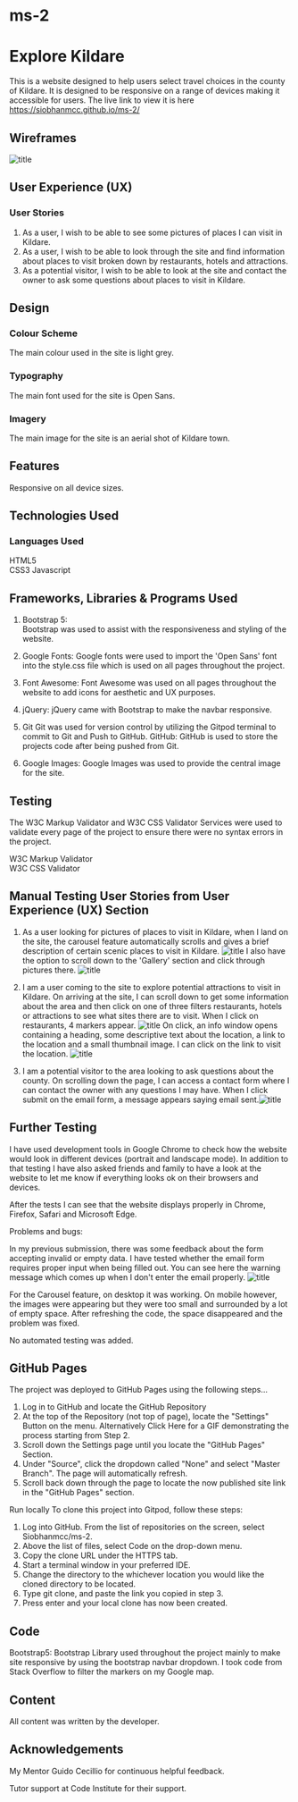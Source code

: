 # ms-2

# Explore Kildare

This is a website designed to help users select travel choices in the county of Kildare. It is designed to be responsive on a range of devices making it accessible for users.
The live link to view it is here https://siobhanmcc.github.io/ms-2/

## Wireframes

![title](assets/images/wireframe-3.png)

##  User Experience (UX)  
### User Stories

1. As a user, I wish to be able to see some pictures of places I can visit in Kildare.
2. As a user, I wish to be able to look through the site and find information about places to visit broken down by restaurants, hotels and attractions.  
3. As a potential visitor, I wish to be able to look at the site and contact the owner to ask some questions about places to visit in Kildare. 

## Design  
### Colour Scheme

The main colour used in the site is light grey.

### Typography  
The main font used for the site is Open Sans.

### Imagery  
The main image for the site is an aerial shot of Kildare town. 

## Features  
Responsive on all device sizes. 

## Technologies Used  
### Languages Used  
HTML5  
CSS3
Javascript

## Frameworks, Libraries & Programs Used  
1. Bootstrap 5:  
Bootstrap was used to assist with the responsiveness and styling of the website.

2. Google Fonts:
   Google fonts were used to import the 'Open Sans' font into the style.css file which is used on all pages throughout the project.

3. Font Awesome:
Font Awesome was used on all pages throughout the website to add icons for aesthetic and UX purposes.

4. jQuery:
jQuery came with Bootstrap to make the navbar responsive. 

5. Git
Git was used for version control by utilizing the Gitpod terminal to commit to Git and Push to GitHub.
GitHub:
GitHub is used to store the projects code after being pushed from Git.

6. Google Images: Google Images was used to provide the central image for the site. 

## Testing  
The W3C Markup Validator and W3C CSS Validator Services were used to validate every page of the project to ensure there were no syntax errors in the project.

W3C Markup Validator  
W3C CSS Validator

##  Manual Testing User Stories from User Experience (UX) Section  

1. As a user looking for pictures of places to visit in Kildare, when I land on the site, the carousel feature automatically scrolls and gives a brief description of certain scenic places to visit in Kildare. 
![title](assets/images/carousel-screenshot.png) I also have the option to scroll down to the 'Gallery' section and click through pictures there. ![title](assets/images/gallery-img.png) 


2. I am a user coming to the site to explore potential attractions to visit in Kildare. On arriving at the site, I can scroll down to get some information about the area and then click on one of three filters restaurants, hotels or attractions to see what sites there are to visit. 
When I click on restaurants, 4 markers appear. ![title](assets/images/restaurant-markers.png)
On click, an info window opens containing a heading, some descriptive text about the location, a link to the location and a small thumbnail image. I can click on the link to visit the location. 
![title](assets/images/hartes-screenshot.png)

3. I am a potential visitor to the area looking to ask questions about the county. On scrolling down the page, I can access a contact form where I can contact the owner with any questions I may have. When I click submit on the email form, a message appears saying email sent.![title](assets/images/email-sent-modal.png) 

## Further Testing
I have used development tools in Google Chrome to check how the website would look in different devices (portrait and landscape mode). In addition to that testing I have also asked friends and family to have a look at the website to let me know if everything looks ok on their browsers and devices.

After the tests I can see that the website displays properly in Chrome, Firefox, Safari and Microsoft Edge.

Problems and bugs:

In my previous submission, there was some feedback about the form accepting invalid or empty data. 
I have tested whether the email form requires proper input when being filled out. You can see here the warning message which comes up when I don't enter the email properly.
![title](assets/images/email-form.png) 

For the Carousel feature, on desktop it was working. On mobile however, the images were appearing but they were too small and surrounded by a lot of empty space. 
After refreshing the code, the space disappeared and the problem was fixed.  



No automated testing was added. 

## GitHub Pages  
The project was deployed to GitHub Pages using the following steps...

1. Log in to GitHub and locate the GitHub Repository
2. At the top of the Repository (not top of page), locate the "Settings" Button on the menu.
   Alternatively Click Here for a GIF demonstrating the process starting from Step 2.
3. Scroll down the Settings page until you locate the "GitHub Pages" Section.
4. Under "Source", click the dropdown called "None" and select "Master Branch".
   The page will automatically refresh.
5. Scroll back down through the page to locate the now published site link in the "GitHub Pages" section.

Run locally
To clone this project into Gitpod, follow these steps: 
1. Log into GitHub. From the list of repositories on the screen, 
select Siobhanmcc/ms-2. 
2. Above the list of files, select Code on the drop-down menu. 
3. Copy the clone URL under the HTTPS tab.
4. Start a terminal window in your preferred IDE. 
5. Change the directory to the whichever location you would like the cloned directory to be located. 
6. Type git clone, and paste the link you copied in step 3. 
7. Press enter and your local clone has now been created.

## Code
Bootstrap5: Bootstrap Library used throughout the project mainly to make site responsive by using the bootstrap navbar dropdown.
I took code from Stack Overflow to filter the markers on my Google map.

## Content
All content was written by the developer. 

## Acknowledgements
My Mentor Guido Cecillio for continuous helpful feedback.

Tutor support at Code Institute for their support.





